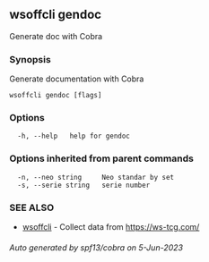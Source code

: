 ## wsoffcli gendoc

Generate doc with Cobra

### Synopsis

Generate documentation with Cobra

```
wsoffcli gendoc [flags]
```

### Options

```
  -h, --help   help for gendoc
```

### Options inherited from parent commands

```
  -n, --neo string     Neo standar by set
  -s, --serie string   serie number
```

### SEE ALSO

* [wsoffcli](../README.md)	 - Collect data from https://ws-tcg.com/

###### Auto generated by spf13/cobra on 5-Jun-2023
